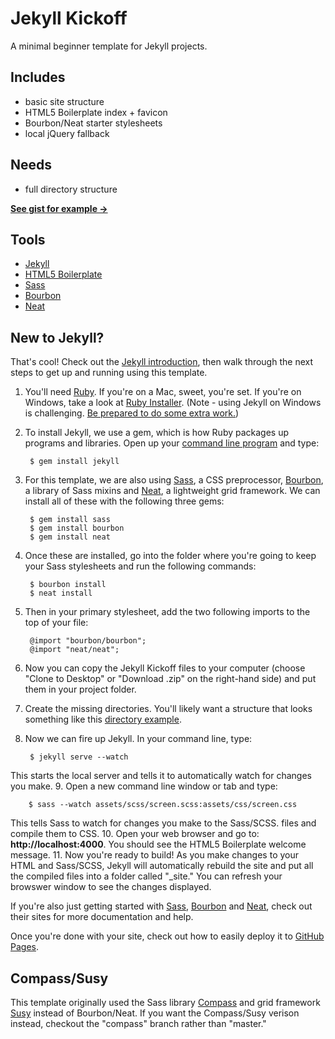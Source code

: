 # Jekyll Kickoff

A minimal beginner template for Jekyll projects.

## Includes

- basic site structure
- HTML5 Boilerplate index + favicon
- Bourbon/Neat starter stylesheets
- local jQuery fallback

## Needs

- full directory structure

__[See gist for example →](https://gist.github.com/jenmyers/6692284)__

## Tools

- [Jekyll](http://jekyllrb.com/)
- [HTML5 Boilerplate](http://html5boilerplate.com/)
- [Sass](http://sass-lang.com/)
- [Bourbon](http://bourbon.io/)
- [Neat](http://neat.bourbon.io/)

## New to Jekyll?

That's cool! Check out the [Jekyll introduction](http://jekyllrb.com/docs/home/), then walk through the next steps to get up and running using this template.

1. You'll need [Ruby](https://www.ruby-lang.org/en/downloads/). If you're on a Mac, sweet, you're set. If you're on Windows, take a look at [Ruby Installer](http://rubyinstaller.org/). (Note - using Jekyll on Windows is challenging. [Be prepared to do some extra work.](http://www.madhur.co.in/blog/2011/09/01/runningjekyllwindows.html))
2. To install Jekyll, we use a gem, which is how Ruby packages up programs and libraries. Open up your [command line program](http://www.davidbaumgold.com/tutorials/command-line/) and type:

        $ gem install jekyll
3. For this template, we are also using [Sass](http://sass-lang.com/), a CSS preprocessor, [Bourbon](http://bourbon.io/), a library of Sass mixins and [Neat](http://neat.bourbon.io/), a lightweight grid framework. We can install all of these with the following three gems:

        $ gem install sass
        $ gem install bourbon
        $ gem install neat
4. Once these are installed, go into the folder where you're going to keep your Sass stylesheets and run the following commands:

        $ bourbon install
        $ neat install
5. Then in your primary stylesheet, add the two following imports to the top of your file:

        @import "bourbon/bourbon";
        @import "neat/neat";
6. Now you can copy the Jekyll Kickoff files to your computer (choose "Clone to Desktop" or "Download .zip" on the right-hand side) and put them in your project folder.
7. Create the missing directories. You'll likely want a structure that looks something like this [directory example](https://gist.github.com/jenmyers/6692284).
8. Now we can fire up Jekyll. In your command line, type:
 
        $ jekyll serve --watch  
This starts the local server and tells it to automatically watch for changes you make.
9. Open a new command line window or tab and type:

        $ sass --watch assets/scss/screen.scss:assets/css/screen.css
This tells Sass to watch for changes you make to the Sass/SCSS. files and compile them to CSS.
10. Open your web browser and go to: __http://localhost:4000__. You should see the HTML5 Boilerplate welcome message.
11. Now you're ready to build! As you make changes to your HTML and Sass/SCSS, Jekyll will automatically rebuild the site and put all the compiled files into a folder called "_site." You can refresh your browswer window to see the changes displayed.

If you're also just getting started with [Sass](http://sass-lang.com/), [Bourbon](http://bourbon.io/) and [Neat](http://neat.bourbon.io/), check out their sites for more documentation and help.

Once you're done with your site, check out how to easily deploy it to [GitHub Pages](https://help.github.com/articles/using-jekyll-with-pages).

## Compass/Susy

This template originally used the Sass library [Compass](http://compass-style.org/) and grid framework [Susy](http://susy.oddbird.net/) instead of Bourbon/Neat. If you want the Compass/Susy verison instead, checkout the "compass" branch rather than "master." 